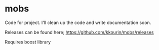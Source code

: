 # mobs
Code for project. I'll clean up the code and write documentation soon.

Releases can be found here; https://github.com/kkourin/mobs/releases

Requires boost library
